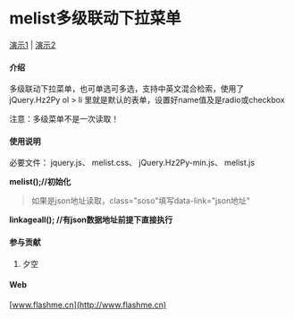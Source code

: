 # melist多级联动下拉菜单


[演示1](https://flashmecn.github.io/melist/melist多级联动下拉菜单/demo.html)
|
[演示2](https://flashmecn.github.io/melist/melist多级联动下拉菜单/demo2.html)

#### 介绍
多级联动下拉菜单，也可单选可多选，支持中英文混合检索，使用了jQuery.Hz2Py
ol > li 里就是默认的表单，设置好name值及是radio或checkbox

注意：多级菜单不是一次读取！


#### 使用说明

必要文件：
jquery.js、
melist.css、
jQuery.Hz2Py-min.js、
melist.js


 **melist();//初始化** 
> 如果是json地址读取，class="soso"填写data-link="json地址"

 **linkageall(); //有json数据地址前提下直接执行** 


#### 参与贡献

1. 夕空


#### Web
[www.flashme.cn](http://www.flashme.cn)
